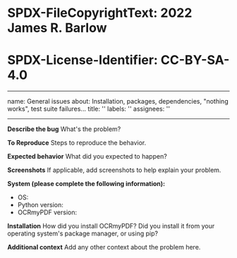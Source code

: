 # SPDX-FileCopyrightText: 2022 James R. Barlow
# SPDX-License-Identifier: CC-BY-SA-4.0
---
name: General issues
about: Installation, packages, dependencies, "nothing works", test suite failures...
title: ''
labels: ''
assignees: ''

---

**Describe the bug**
What's the problem?

**To Reproduce**
Steps to reproduce the behavior.

**Expected behavior**
What did you expected to happen?

**Screenshots**
If applicable, add screenshots to help explain your problem.

**System (please complete the following information):**
 - OS:
 - Python version:
 - OCRmyPDF version:

**Installation**
How did you install OCRmyPDF? Did you install it from your operating system's
package manager, or using pip?

**Additional context**
Add any other context about the problem here.
